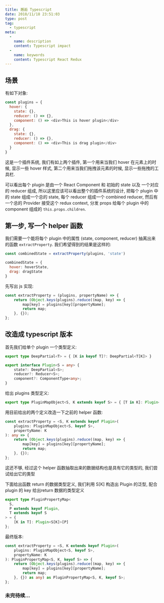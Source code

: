 ```yaml
---
title: 邂逅 Typescript
date: 2018/11/18 23:51:03
type: post
tag:
  - typescript
meta:
  -
    name: description
    content: Typescript impact
  -
    name: keywords
    content: Typescript React Redux
---
```


## 场景

有如下对象:

```js
const plugins = {
  hover: {
    state: {},
    reducer: () => {},
    component: () => <div>This is hover plugin</div>
  },
  drag: {
    state: {},
    reducer: () => {},
    component: () => <div>This is drag plugin</div>
  }
}
```

这是一个插件系统, 我们有如上两个插件, 第一个用来当我们 hover 在元素上的时候, 显示一些 hover 样式, 第二个用来当我们拖拽该元素的时候, 显示一些拖拽的工具栏.
<!-- more -->

可以看出每个 plugin 是由一个 React Component 和 初始的 state 以及 一个对应的 reducer 组成, 所以这里应该可以看出整个的插件系统的设计, 把每个 plugin 中的 state 组成一个总的 state, 每个 reducer 组成一个 combined reducer, 然后有一个总的 Provider 接受这个 redux context, 分发 props 给每个 plugin 中的 component 组成的 `this.props.children`.

## 第一步, 写一个 helper 函数

我们需要一个能将每个 plugin 中的属性 (state, component, reducer) 抽离出来的函数 `extractProperty`. 我们希望得到的结果是这样的:

```js
const combinedState = extractProperty(plugins, 'state')

combinedState = {
  hover: hoverState,
  drag: dragState
}
```

先写出 js 实现:

```js
const extractProperty = (plugins, propertyName) => {
	return (Object.keys(plugins).reduce((map, key) => {
		map[key] = plugins[key][propertyName];
		return map;
	}, {});
};
```

## 改造成 typescript 版本

首先我们给单个 plugin 一个类型定义:

```ts
export type DeepPartial<T> = { [K in keyof T]?: DeepPartial<T[K]> }

export interface Plugin<S = any> {
	state?: DeepPartial<S>;
	reducer?: Reducer<S>;
	component?: ComponentType<any>;
}
```

给出 plugins 类型定义:

```ts
export type PluginMapObject<S, K extends keyof S> = { [T in K]: Plugin<S[T]> };
```

用目前给出的两个定义改造一下之前的 helper 函数:

```ts
const extractProperty = <S, K extends keyof Plugin>(
	plugins: PluginMapObject<S, keyof S>,
	propertyName: K
): any => {
	return (Object.keys(plugins).reduce((map, key) => {
		map[key] = plugins[key][propertyName];
		return map;
	}, {});
};
```

这还不够, 经过这个 helper 函数抽取出来的数据结构也是具有它的类型的, 我们尝试给出它的类型

下面给出函数 return 的数据类型定义, 我们利用 S[K] 构造出 Plugin 的泛型, 配合 plugin 的 key 给出return 数据的类型定义

```ts
export type PluginPropertyMap<
  S,
  P extends keyof Plugin,
  T extends keyof S
> = {
	[K in T]: Plugin<S[K]>[P]
};
```

最终版本:

```ts
const extractProperty = <S, K extends keyof Plugin>(
	plugins: PluginMapObject<S, keyof S>,
	propertyName: K
): PluginPropertyMap<S, K, keyof S> => {
	return (Object.keys(plugins).reduce((map, key) => {
		map[key] = plugins[key][propertyName];
		return map;
	}, {}) as any) as PluginPropertyMap<S, K, keyof S>;
};
```

### 未完待续...